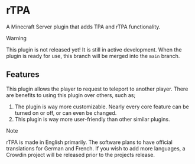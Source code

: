 # rTPA
A Minecraft Server plugin that adds TPA and rTPA functionality.
> [!WARNING]
> This plugin is not released yet! It is still in active development. When the plugin is ready for use, this branch will be merged into the `main` branch.

## Features

This plugin allows the player to request to teleport to another player. There are benefits to using this plugin over others, such as;
1. The plugin is way more customizable. Nearly every core feature can be turned on or off, or can even be changed.
2. This plugin is way more user-friendly than other similar plugins.

> [!NOTE]
> rTPA is made in English primarily. The software plans to have official translations for German and French. If you wish to add more languages, a Crowdin project will be released prior to the projects release.